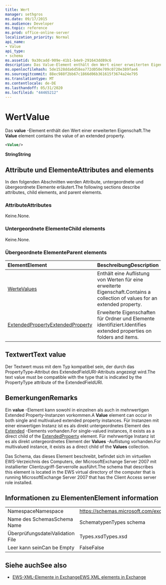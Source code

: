 ```yaml
---
title: Wert
manager: sethgros
ms.date: 09/17/2015
ms.audience: Developer
ms.topic: reference
ms.prod: office-online-server
localization_priority: Normal
api_name:
- Value
api_type:
- schema
ms.assetid: 9a30cadd-909e-41b1-b4e9-291643dd89c6
description: Das Value-Element enthält den Wert einer erweiterten Eigenschaft.
ms.openlocfilehash: 5de1528dda6d58ea772d050e709c0720e389fae6
ms.sourcegitcommit: 88ec988f2bb67c1866d06b361615f3674a24e795
ms.translationtype: MT
ms.contentlocale: de-DE
ms.lasthandoff: 05/31/2020
ms.locfileid: "44465212"
---
```

# <a name="value"></a><span data-ttu-id="32f55-103">Wert</span><span class="sxs-lookup"><span data-stu-id="32f55-103">Value</span></span>

<span data-ttu-id="32f55-104">Das **value** -Element enthält den Wert einer erweiterten Eigenschaft.</span><span class="sxs-lookup"><span data-stu-id="32f55-104">The **Value** element contains the value of an extended property.</span></span> 
  
```xml
<Value/>
```

<span data-ttu-id="32f55-105">**String**</span><span class="sxs-lookup"><span data-stu-id="32f55-105">**String**</span></span>

## <a name="attributes-and-elements"></a><span data-ttu-id="32f55-106">Attribute und Elemente</span><span class="sxs-lookup"><span data-stu-id="32f55-106">Attributes and elements</span></span>

<span data-ttu-id="32f55-107">In den folgenden Abschnitten werden Attribute, untergeordnete und übergeordnete Elemente erläutert.</span><span class="sxs-lookup"><span data-stu-id="32f55-107">The following sections describe attributes, child elements, and parent elements.</span></span>
  
### <a name="attributes"></a><span data-ttu-id="32f55-108">Attribute</span><span class="sxs-lookup"><span data-stu-id="32f55-108">Attributes</span></span>

<span data-ttu-id="32f55-109">Keine.</span><span class="sxs-lookup"><span data-stu-id="32f55-109">None.</span></span>
  
### <a name="child-elements"></a><span data-ttu-id="32f55-110">Untergeordnete Elemente</span><span class="sxs-lookup"><span data-stu-id="32f55-110">Child elements</span></span>

<span data-ttu-id="32f55-111">Keine.</span><span class="sxs-lookup"><span data-stu-id="32f55-111">None.</span></span>
  
### <a name="parent-elements"></a><span data-ttu-id="32f55-112">Übergeordnete Elemente</span><span class="sxs-lookup"><span data-stu-id="32f55-112">Parent elements</span></span>

|<span data-ttu-id="32f55-113">**Element**</span><span class="sxs-lookup"><span data-stu-id="32f55-113">**Element**</span></span>|<span data-ttu-id="32f55-114">**Beschreibung**</span><span class="sxs-lookup"><span data-stu-id="32f55-114">**Description**</span></span>|
|:-----|:-----|
|[<span data-ttu-id="32f55-115">Werte</span><span class="sxs-lookup"><span data-stu-id="32f55-115">Values</span></span>](values.md) <br/> |<span data-ttu-id="32f55-116">Enthält eine Auflistung von Werten für eine erweiterte Eigenschaft.</span><span class="sxs-lookup"><span data-stu-id="32f55-116">Contains a collection of values for an extended property.</span></span>  <br/> |
|[<span data-ttu-id="32f55-117">ExtendedProperty</span><span class="sxs-lookup"><span data-stu-id="32f55-117">ExtendedProperty</span></span>](extendedproperty.md) <br/> |<span data-ttu-id="32f55-118">Erweiterte Eigenschaften für Ordner und Elemente identifiziert.</span><span class="sxs-lookup"><span data-stu-id="32f55-118">Identifies extended properties on folders and items.</span></span>  <br/> |
   
## <a name="text-value"></a><span data-ttu-id="32f55-119">Textwert</span><span class="sxs-lookup"><span data-stu-id="32f55-119">Text value</span></span>

<span data-ttu-id="32f55-120">Der Textwert muss mit dem Typ kompatibel sein, der durch das PropertyType-Attribut des ExtendedFieldURI-Attributs angezeigt wird.</span><span class="sxs-lookup"><span data-stu-id="32f55-120">The text value must be compatible with the type that is indicated by the PropertyType attribute of the ExtendedFieldURI.</span></span>
  
## <a name="remarks"></a><span data-ttu-id="32f55-121">Bemerkungen</span><span class="sxs-lookup"><span data-stu-id="32f55-121">Remarks</span></span>

<span data-ttu-id="32f55-122">Ein **value** -Element kann sowohl in einzelnen als auch in mehrwertigen Extended Property-Instanzen vorkommen.</span><span class="sxs-lookup"><span data-stu-id="32f55-122">A **Value** element can occur in both single and multivalued extended property instances.</span></span> <span data-ttu-id="32f55-123">Für Instanzen mit einer einwertigen Instanz ist es als direkt untergeordnetes Element des [Extended](extendedproperty.md) -Elements vorhanden.</span><span class="sxs-lookup"><span data-stu-id="32f55-123">For single-valued instances, it exists as a direct child of the [ExtendedProperty](extendedproperty.md) element.</span></span> <span data-ttu-id="32f55-124">Für mehrwertige Instanz ist es als direkt untergeordnetes Element der **Values** -Auflistung vorhanden.</span><span class="sxs-lookup"><span data-stu-id="32f55-124">For multivalued instance, it exists as a direct child of the **Values** collection.</span></span> 
  
<span data-ttu-id="32f55-125">Das Schema, das dieses Element beschreibt, befindet sich im virtuellen EWS-Verzeichnis des Computers, der MicrosoftExchange Server 2007 mit installierter Clientzugriff-Serverrolle ausführt.</span><span class="sxs-lookup"><span data-stu-id="32f55-125">The schema that describes this element is located in the EWS virtual directory of the computer that is running MicrosoftExchange Server 2007 that has the Client Access server role installed.</span></span>
  
## <a name="element-information"></a><span data-ttu-id="32f55-126">Informationen zu Elementen</span><span class="sxs-lookup"><span data-stu-id="32f55-126">Element information</span></span>

|||
|:-----|:-----|
|<span data-ttu-id="32f55-127">Namespace</span><span class="sxs-lookup"><span data-stu-id="32f55-127">Namespace</span></span>  <br/> |https://schemas.microsoft.com/exchange/services/2006/types  <br/> |
|<span data-ttu-id="32f55-128">Name des Schemas</span><span class="sxs-lookup"><span data-stu-id="32f55-128">Schema Name</span></span>  <br/> |<span data-ttu-id="32f55-129">Schematypen</span><span class="sxs-lookup"><span data-stu-id="32f55-129">Types schema</span></span>  <br/> |
|<span data-ttu-id="32f55-130">Überprüfungsdatei</span><span class="sxs-lookup"><span data-stu-id="32f55-130">Validation File</span></span>  <br/> |<span data-ttu-id="32f55-131">Types.xsd</span><span class="sxs-lookup"><span data-stu-id="32f55-131">Types.xsd</span></span>  <br/> |
|<span data-ttu-id="32f55-132">Leer kann sein</span><span class="sxs-lookup"><span data-stu-id="32f55-132">Can be Empty</span></span>  <br/> |<span data-ttu-id="32f55-133">False</span><span class="sxs-lookup"><span data-stu-id="32f55-133">False</span></span>  <br/> |
   
## <a name="see-also"></a><span data-ttu-id="32f55-134">Siehe auch</span><span class="sxs-lookup"><span data-stu-id="32f55-134">See also</span></span>

- [<span data-ttu-id="32f55-135">EWS-XML-Elemente in Exchange</span><span class="sxs-lookup"><span data-stu-id="32f55-135">EWS XML elements in Exchange</span></span>](ews-xml-elements-in-exchange.md)

